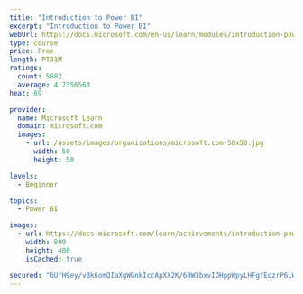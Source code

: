 ```yaml
---
title: "Introduction to Power BI"
excerpt: "Introduction to Power BI"
webUrl: https://docs.microsoft.com/en-us/learn/modules/introduction-power-bi/
type: course
price: Free
length: PT31M
ratings:
  count: 5682
  average: 4.7356563
heat: 69

provider:
  name: Microsoft Learn
  domain: microsoft.com
  images:
    - url: /assets/images/organizations/microsoft.com-50x50.jpg
      width: 50
      height: 50

levels:
  - Beginner

topics:
  - Power BI

images:
  - url: https://docs.microsoft.com/learn/achievements/introduction-power-bi-social.png
    width: 800
    height: 400
    isCached: true

secured: "6UfH9ey/vBk6omQIaXgWGnkIccApXX2K/60W3bxvIOHppWpyLHFgfEqzrP6LWXU9tF5nKH/LJcT5nJZJgs8N0075yCJUc76mJP2BoTijRoGkK0GIoCf5Smbj0VXebaxQdmW3hz75zEu0jutc2WgtM8exOwoc28Yi/12uP9xN1yLcctMwHJkuEl0a7svIvkeaxemHZH5/K+kjOs+bdUgyPiog5wONTuMg21EMBI3+ckZ25Sptq9eLZ0v843L/NwlI9UusWVVcARnQ0/o3AFvv1BuekNxXaslxpe7WoLowbHTXy1/49/mA9zlwdgUy1uRRQTwUN4Mn4MzHbrzuJ9F4E4Aac5UEJFAdvi9ggJ5GAvuRx03jRlt0GtT78DqmwZAN7zzIHUNJtXIOLXmEjdsz803V7pRp4LwTe992rRsZnic=;mQiCVDZHnZ3xDPhgjdqBvQ=="
---
```



